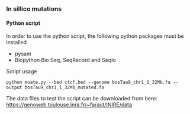 
### In sillico mutations 

#### Python script

In order to use the python script, the following python packages must be installed
- pysam
- Biopython Bio Seq, SeqRecord and SeqIo  

Script usage
```
python muate.py --bed ctcf.bed --genome bosTau9_chr1_1_32Mb.fa --output bosTau9_chr1_1_32Mb_mutated.fa
```
The data files to test the script can be downloaded from here:  
https://genoweb.toulouse.inra.fr/~faraut/INIRE/data


